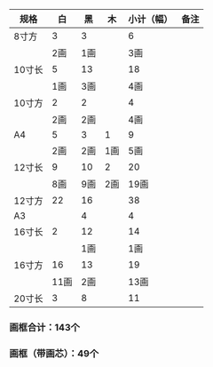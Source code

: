 | 规格   | 白   | 黑   | 木   | 小计（幅） | 备注 |
| ------ | ---- | ---- | ---- | ---------- | ---- |
| 8寸方  | 3    | 3    |      | 6          |      |
|        | 2画  | 1画  |      | 3画        |      |
| 10寸长 | 5    | 13   |      | 18         |      |
|        | 1画  | 3画  |      | 4画        |      |
| 10寸方 | 2    | 2    |      | 4          |      |
|        | 2画  | 2画  |      | 4画        |      |
| A4     | 5    | 3    | 1    | 9          |      |
|        | 2画  | 2画  | 1画  | 5画        |      |
| 12寸长 | 9    | 10   | 2    | 20         |      |
|        | 8画  | 9画  | 2画  | 19画       |      |
| 12寸方 | 22   | 16   |      | 38         |      |
| A3     |      | 4    |      | 4          |      |
| 16寸长 | 2    | 12   |      | 14         |      |
|        |      | 1画  |      | 1画        |      |
| 16寸方 | 16   | 13   |      | 19         |      |
|        | 11画 | 2画  |      | 13画       |      |
| 20寸长 | 3    | 8    |      | 11         |      |

### 画框合计：143个
### 画框（带画芯）：49个